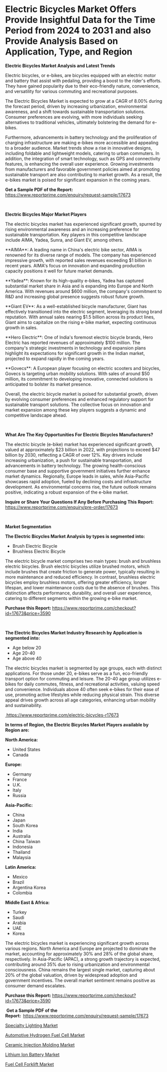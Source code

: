 <p><h1>Electric Bicycles Market Offers Provide Insightful Data for the Time Period from 2024 to 2031 and also Provide Analysis Based on Application, Type, and Region</h1></p><p><strong>Electric Bicycles Market Analysis and Latest Trends</strong></p>
<p><p>Electric bicycles, or e-bikes, are bicycles equipped with an electric motor and battery that assist with pedaling, providing a boost to the rider's efforts. They have gained popularity due to their eco-friendly nature, convenience, and versatility for various commuting and recreational purposes. </p><p>The Electric Bicycles Market is expected to grow at a CAGR of 8.00% during the forecast period, driven by increasing urbanization, environmental awareness, and a shift towards sustainable transportation solutions. Consumer preferences are evolving, with more individuals seeking alternatives to traditional vehicles, ultimately bolstering the demand for e-bikes. </p><p>Furthermore, advancements in battery technology and the proliferation of charging infrastructure are making e-bikes more accessible and appealing to a broader audience. Market trends show a rise in innovative designs, including foldable and lightweight models, catering to urban commuters. In addition, the integration of smart technology, such as GPS and connectivity features, is enhancing the overall user experience. Growing investments from manufacturers and favorable government policies aimed at promoting sustainable transport are also contributing to market growth. As a result, the e-bikes market is poised for significant expansion in the coming years.</p></p>
<p><strong>Get a Sample PDF of the Report:&nbsp;</strong> <a href="https://www.reportprime.com/enquiry/request-sample/17673?utm_campaign=1170&utm_medium=2&utm_source=Github&utm_content=ia&utm_term=19112024&utm_id=electric-bicycles">https://www.reportprime.com/enquiry/request-sample/17673</a></p>
<p>&nbsp;</p>
<p><strong>Electric Bicycles Major Market Players</strong></p>
<p><p>The electric bicycles market has experienced significant growth, spurred by rising environmental awareness and an increasing preference for sustainable transportation. Key players in this competitive landscape include AIMA, Yadea, Sunra, and Giant EV, among others.</p><p>**AIMA**: A leading name in China's electric bike sector, AIMA is renowned for its diverse range of models. The company has experienced impressive growth, with reported sales revenues exceeding $1 billion in recent years. AIMA's focus on innovation and expanding production capacity positions it well for future market demands.</p><p>**Yadea**: Known for its high-quality e-bikes, Yadea has captured substantial market share in Asia and is expanding into Europe and North America. With revenues around $600 million, the company's commitment to R&D and increasing global presence suggests robust future growth.</p><p>**Giant EV**: As a well-established bicycle manufacturer, Giant has effectively transitioned into the electric segment, leveraging its strong brand reputation. With annual sales nearing $1.5 billion across its product lines, Giant aims to capitalize on the rising e-bike market, expecting continuous growth in sales.</p><p>**Hero Electric**: One of India's foremost electric bicycle brands, Hero Electric has reported revenues of approximately $100 million. The company's strategic investments in technology and expansion plans highlight its expectations for significant growth in the Indian market, projected to expand rapidly in the coming years.</p><p>**Govecs**: A European player focusing on electric scooters and bicycles, Govecs is targeting urban mobility solutions. With sales of around $50 million, its commitment to developing innovative, connected solutions is anticipated to bolster its market presence.</p><p>Overall, the electric bicycle market is poised for substantial growth, driven by evolving consumer preferences and enhanced regulatory support for sustainable transport solutions. The collective focus on innovation and market expansion among these key players suggests a dynamic and competitive landscape ahead.</p></p>
<p>&nbsp;</p>
<p><strong>What Are The Key Opportunities For Electric Bicycles Manufacturers?</strong></p>
<p><p>The electric bicycle (e-bike) market has experienced significant growth, valued at approximately $23 billion in 2022, with projections to exceed $47 billion by 2030, reflecting a CAGR of over 12%. Key drivers include increasing urbanization, a push for sustainable transportation, and advancements in battery technology. The growing health-conscious consumer base and supportive government initiatives further enhance market dynamics. Regionally, Europe leads in sales, while Asia-Pacific showcases rapid adoption, fueled by declining costs and infrastructure development. As environmental concerns rise, the future outlook remains positive, indicating a robust expansion of the e-bike market.</p></p>
<p><strong>Inquire or Share Your Questions If Any Before Purchasing This Report:</strong> <a href="https://www.reportprime.com/enquiry/pre-order/17673?utm_campaign=1170&utm_medium=2&utm_source=Github&utm_content=ia&utm_term=19112024&utm_id=electric-bicycles">https://www.reportprime.com/enquiry/pre-order/17673</a></p>
<p>&nbsp;</p>
<p><strong>Market Segmentation</strong></p>
<p><strong>The Electric Bicycles Market Analysis by types is segmented into:</strong></p>
<p><ul><li>Brush Electric Bicycle</li><li>Brushless Electric Bicycle</li></ul></p>
<p><p>The electric bicycle market comprises two main types: brush and brushless electric bicycles. Brush electric bicycles utilize brushed motors, which include brushes that create friction to generate power, typically resulting in more maintenance and reduced efficiency. In contrast, brushless electric bicycles employ brushless motors, offering greater efficiency, longer lifespan, and lower maintenance costs due to the absence of brushes. This distinction affects performance, durability, and overall user experience, catering to different segments within the growing e-bike market.</p></p>
<p><strong>Purchase this Report:&nbsp;</strong><a href="https://www.reportprime.com/checkout?id=17673&price=3590&utm_campaign=1170&utm_medium=2&utm_source=Github&utm_content=ia&utm_term=19112024&utm_id=electric-bicycles">https://www.reportprime.com/checkout?id=17673&price=3590</a></p>
<p>&nbsp;</p>
<p><strong>The Electric Bicycles Market Industry Research by Application is segmented into:</strong></p>
<p><ul><li>Age below 20</li><li>Age 20-40</li><li>Age above 40</li></ul></p>
<p><p>The electric bicycles market is segmented by age groups, each with distinct applications. For those under 20, e-bikes serve as a fun, eco-friendly transport option for commuting and leisure. The 20-40 age group utilizes e-bikes for daily commutes, fitness, and recreational activities, valuing speed and convenience. Individuals above 40 often seek e-bikes for their ease of use, promoting active lifestyles while reducing physical strain. This diverse appeal drives growth across all age categories, enhancing urban mobility and sustainability.</p></p>
<p><a href="https://www.reportprime.com/electric-bicycles-r17673?utm_campaign=1170&utm_medium=2&utm_source=Github&utm_content=ia&utm_term=19112024&utm_id=electric-bicycles">&nbsp;https://www.reportprime.com/electric-bicycles-r17673</a></p>
<p><strong>In terms of Region, the Electric Bicycles Market Players available by Region are:</strong></p>
<p>
    <p> <strong> North America: </strong>
        <ul>
            <li>United States</li>
            <li>Canada</li>
        </ul>
        </p> 
    <p> <strong> Europe: </strong>
        <ul>
            <li>Germany</li>
            <li>France</li>
            <li>U.K.</li>
            <li>Italy</li>
            <li>Russia</li>
        </ul>
        </p> 
    <p> <strong> Asia-Pacific: </strong>
        <ul>
            <li>China</li>
            <li>Japan</li>
            <li>South Korea</li>
            <li>India</li>
            <li>Australia</li>
            <li>China Taiwan</li>
            <li>Indonesia</li>
            <li>Thailand</li>
            <li>Malaysia</li>
        </ul>
        </p> 
    <p> <strong> Latin America: </strong>
        <ul>
            <li>Mexico</li>
            <li>Brazil</li>
            <li>Argentina Korea</li>
            <li>Colombia</li>
        </ul>
        </p> 
    <p> <strong> Middle East & Africa: </strong>
        <ul>
            <li>Turkey</li>
            <li>Saudi</li>
            <li>Arabia</li>
            <li>UAE</li>
            <li>Korea</li>
        </ul>
    </p>
    </p>
<p><p>The electric bicycles market is experiencing significant growth across various regions. North America and Europe are projected to dominate the market, accounting for approximately 30% and 28% of the global share, respectively. In Asia-Pacific (APAC), a strong growth trajectory is expected, contributing around 35% due to rising urbanization and environmental consciousness. China remains the largest single market, capturing about 20% of the global valuation, driven by widespread adoption and government incentives. The overall market sentiment remains positive as consumer demand escalates.</p></p>
<p><strong>Purchase this Report: </strong><a href="https://www.reportprime.com/checkout?id=17673&price=3590&utm_campaign=1170&utm_medium=2&utm_source=Github&utm_content=ia&utm_term=19112024&utm_id=electric-bicycles">https://www.reportprime.com/checkout?id=17673&price=3590</a></p>
<p>&nbsp;<strong>Get a Sample PDF of the Report:&nbsp;&nbsp;</strong><a href="https://www.reportprime.com/enquiry/request-sample/17673?utm_campaign=1170&utm_medium=2&utm_source=Github&utm_content=ia&utm_term=19112024&utm_id=electric-bicycles">https://www.reportprime.com/enquiry/request-sample/17673</a></p>
<p><strong></strong></p>
<p><p><a href="https://www.linkedin.com/pulse/specialty-lighting-market-report-product-type-end-use-application-swshc?utm_campaign=1170&utm_medium=2&utm_source=Github&utm_content=ia&utm_term=19112024&utm_id=electric-bicycles">Specialty Lighting Market</a></p><p><a href="https://issuu.com/reportprime-2/docs/automotive-hydrogen-fuel-cell-marke_7cc30d65d0ca20?utm_campaign=1170&utm_medium=2&utm_source=Github&utm_content=ia&utm_term=19112024&utm_id=electric-bicycles">Automotive Hydrogen Fuel Cell Market</a></p><p><a href="https://www.linkedin.com/pulse/analyzing-global-ceramic-injection-molding-market-growth-prospects-4cl3e?utm_campaign=1170&utm_medium=2&utm_source=Github&utm_content=ia&utm_term=19112024&utm_id=electric-bicycles">Ceramic Injection Molding Market</a></p><p><a href="https://www.linkedin.com/pulse/lithium-ion-battery-market-velocity-94-cagr-trajectory-2024-2031-tidcf?utm_campaign=1170&utm_medium=2&utm_source=Github&utm_content=ia&utm_term=19112024&utm_id=electric-bicycles">Lithium Ion Battery Market</a></p><p><a href="https://issuu.com/reportprime-2/docs/fuel-cell-forklift-market-size-2030_76319880cda6b3?utm_campaign=1170&utm_medium=2&utm_source=Github&utm_content=ia&utm_term=19112024&utm_id=electric-bicycles">Fuel Cell Forklift Market</a></p></p>